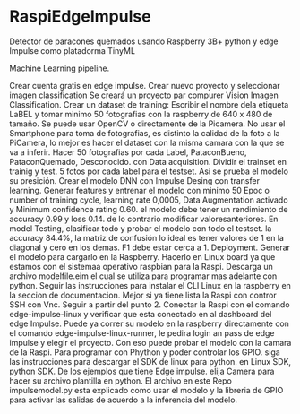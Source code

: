 # RaspiEdgeImpulse
Detector de paracones quemados usando Raspberry 3B+ python y edge Impulse como platadorma TinyML

Machine Learning pipeline.

Crear cuenta gratis en edge impulse.
Crear nuevo proyecto y seleccionar imagen classification
Se creará un proyecto par compurer Vision Imagen Classification.
Crear un dataset de training:
Escribir el nombre dela etiqueta LaBEL y tomar minimo 50 fotografias con la raspberry de 640 x 480 de tamaño. Se puede usar OpenCV o directamente de la Picamera.
No usar el Smartphone para toma de fotografias, es distinto la calidad de la foto a la PiCamera, lo mejor es hacer el dataset con la misma camara con la que se va a inferir.
Hacer 50 fotografias por cada Label, PataconBueno, PataconQuemado, Desconocido. con Data acquisition.
Dividir el trainset en trainig y test. 5 fotos por cada label para el testset. Asi se prueba el modelo su presición.
Crear el modelo DNN con Impulse Desing con transfer learning.
Generar features y entrenar el modelo con minimo 50 Epoc o number of training cycle, learning rate 0,0005, Data Augmentation activado y Minimum confidence rating 0.60.
el modelo debe tener un rendimiento de accuracy 0.99 y loss 0.14. de lo contrario modificar valoresanteriores.
En model Testing, clasificar todo y probar el modelo con todo el testset.  la accuracy 84.4%, la matriz de confusión lo ideal es tener valores de 1 en la diagonal y cero en los demas. F1 debe estar cerca a 1.
Deployment. Generar el modelo para cargarlo en la Raspberry. Hacerlo en Linux board ya que estamos con el sistemaa operativo raspbian para la Raspi.
Descarga un archivo modelfile.eim el cual se utiliza para programar mas adelante con python.
Seguir las instrucciones para instalar el CLI Linux en la raspberry en la seccion de documentacion. Mejor si ya tiene lista la Raspi con contror SSH con Vnc.
Seguir a partir del punto 2. 
Conectar la Raspi con el comando edge-impulse-linux y verificar que esta conectado en al dashboard del edge Impulse.
Puede ya correr su modelo en la raspberry directamente con el comando edge-impulse-linux-runner, le pedira login an pass de edge impulse y elegir el proyecto. Con eso puede probar el modelo con la camara de la Raspi.
Para programar con Phython y poder controlar los GPIO. siga las instrucciones para descargar el SDK de linux para python. en Linux SDK, python SDK. 
De los ejemplos que tiene Edge impulse. elija Camera para hacer su archivo plantilla en python. El archivo en este Repo impulsemodel.py esta explicado como usar el modelo y la libreria de GPIO para activar las salidas de acuerdo a la inferencia del modelo.




